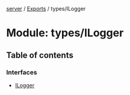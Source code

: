 [server](../README.md) / [Exports](../modules.md) / types/ILogger

# Module: types/ILogger

## Table of contents

### Interfaces

- [ILogger](../interfaces/types_ILogger.ILogger.md)
